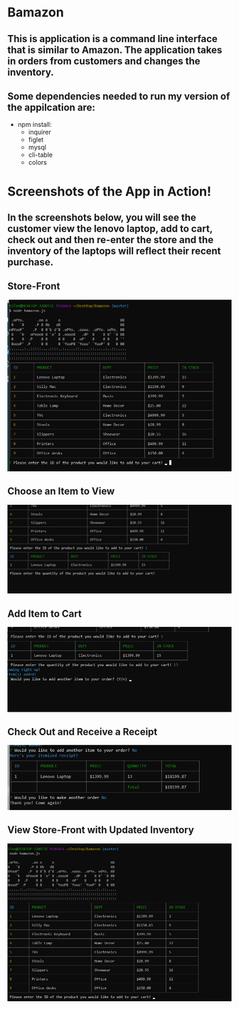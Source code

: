 # Bamazon

## This is application is a command line interface that is similar to Amazon. The application takes in orders from customers and changes the inventory.

## Some dependencies needed to run my version of the appilcation are:
* npm install:
    * inquirer
    * figlet
    * mysql
    * cli-table
    * colors
# Screenshots of the App in Action!

## In the screenshots below, you will see the customer view the lenovo laptop, add to cart, check out and then re-enter the store and the inventory of the laptops will reflect their recent purchase.

## Store-Front
![Bamazon](/images/intro.png)


## Choose an Item to View
![IDInventory](/images/idchosen.png)

## Add Item to Cart
![Quantitychosen](/images/quantitychosen.png)

## Check Out and Receive a Receipt
![checkout](/images/checkout.png)

## View Store-Front with Updated Inventory
![updatedStoreFront](/images/updatedStoreFront.png)
